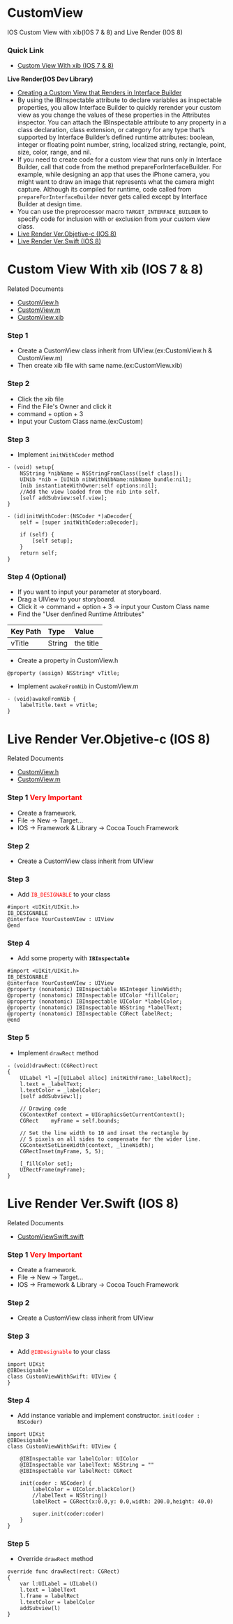 CustomView
==========

IOS Custom View with xib(IOS 7 &amp; 8) and Live Render (IOS 8)

### Quick Link

 * [Custom View With xib (IOS 7 &amp; 8)](#xib)

__Live Render(IOS Dev Library)__

 * [Creating a Custom View that Renders in Interface Builder](https://developer.apple.com/library/prerelease/ios/recipes/xcode_help-IB_objects_media/CreatingaLiveViewofaCustomObject.html#//apple_ref/doc/uid/TP40014224-CH41-SW1)
  * By using the IBInspectable attribute to declare variables as inspectable properties, you allow Interface Builder to quickly rerender your custom view as you change the values of these properties in the Attributes inspector. You can attach the IBInspectable attribute to any property in a class declaration, class extension, or category for any type that’s supported by Interface Builder’s defined runtime attributes: boolean, integer or floating point number, string, localized string, rectangle, point, size, color, range, and nil.
  * If you need to create code for a custom view that runs only in Interface Builder, call that code from the method prepareForInterfaceBuilder. For example, while designing an app that uses the iPhone camera, you might want to draw an image that represents what the camera might capture. Although its compiled for runtime, code called from `prepareForInterfaceBuilder` never gets called except by Interface Builder at design time.
  * You can use the preprocessor macro `TARGET_INTERFACE_BUILDER` to specify code for inclusion with or exclusion from your custom view class.
  * [Live Render Ver.Objetive-c (IOS 8)](#liveRenderObjc)
  * [Live Render Ver.Swift (IOS 8)](#liveRenderSwift)

# <a name="xib"></a>Custom View With xib (IOS 7 &amp; 8)

Related Documents

 * [CustomView.h](CustomViewTest/TemplateView1.h)
 * [CustomView.m](CustomViewTest/TemplateView1.m)
 * [CustomView.xib](CustomViewTest/TemplateView1.xib)

### Step 1
 * Create a CustomView class inherit from UIView.(ex:CustomView.h & CustomView.m)
 * Then create xib file with same name.(ex:CustomView.xib)

### Step 2
 * Click the xib file
 * Find the File's Owner and click it
 * command + option + 3
 * Input your Custom Class name.(ex:Custom)

### Step 3
 * Implement `initWithCoder` method

<pre><code>- (void) setup{
    NSString *nibName = NSStringFromClass([self class]);
    UINib *nib = [UINib nibWithNibName:nibName bundle:nil];
    [nib instantiateWithOwner:self options:nil];
    //Add the view loaded from the nib into self.
    [self addSubview:self.view];
}

- (id)initWithCoder:(NSCoder *)aDecoder{
    self = [super initWithCoder:aDecoder];

    if (self) {
        [self setup];
    }
    return self;
}
</code></pre>

### Step 4 (Optional)
 * If you want to input your parameter at storyboard.
 * Drag a UIView to your storyboard.
 * Click it -> command + option + 3 -> input your Custom Class name
 * Find the "User denfined Runtime Attributes"

| Key Path     | Type         | Value  |
| :------------ |:--------------|:-------|
|vTitle|String|the title|

 * Create a property in CustomView.h

<pre><code>@property (assign) NSString* vTitle;</code></pre>

 * Implement `awakeFromNib` in CustomView.m

<pre><code>- (void)awakeFromNib {
    labelTitle.text = vTitle;
}</code></pre>

# <a name="liveRenderObjc"></a>Live Render Ver.Objetive-c (IOS 8)

Related Documents

 * [CustomView.h](CustomViewObjc/CustomViewObjetiveC.h)
 * [CustomView.m](CustomViewObjc/CustomViewObjetiveC.m)

### Step 1 <font color="red">__Very Important__</font>
 * Create a framework.
 * File -> New -> Target...
 * IOS -> Framework & Library -> Cocoa Touch Framework

### Step 2
 * Create a CustomView class inherit from UIView

### Step 3
 * Add <font color="red">`IB_DESIGNABLE`</font> to your class

<pre><code>#import &lt;UIKit/UIKit.h&gt;
IB_DESIGNABLE
@interface YourCustomVIew : UIView
@end
</code></pre>

### Step 4
 * Add some property with __`IBInspectable`__

<pre><code>#import &lt;UIKit/UIKit.h&gt;
IB_DESIGNABLE
@interface YourCustomVIew : UIView
@property (nonatomic) IBInspectable NSInteger lineWidth;
@property (nonatomic) IBInspectable UIColor *fillColor;
@property (nonatomic) IBInspectable UIColor *labelColor;
@property (nonatomic) IBInspectable NSString *labelText;
@property (nonatomic) IBInspectable CGRect labelRect;
@end
</code></pre>

### Step 5
 * Implement `drawRect` method

<pre><code>- (void)drawRect:(CGRect)rect
{
    UILabel *l =[[UILabel alloc] initWithFrame:_labelRect];
    l.text = _labelText;
    l.textColor = _labelColor;
    [self addSubview:l];

    // Drawing code
    CGContextRef context = UIGraphicsGetCurrentContext();
    CGRect    myFrame = self.bounds;

    // Set the line width to 10 and inset the rectangle by
    // 5 pixels on all sides to compensate for the wider line.
    CGContextSetLineWidth(context, _lineWidth);
    CGRectInset(myFrame, 5, 5);

    [_fillColor set];
    UIRectFrame(myFrame);
}
</code></pre>

# <a name="liveRenderSwift"></a>Live Render Ver.Swift (IOS 8)

Related Documents

 * [CustomViewSwift.swift](CustomViewSwift/CustomViewWithSwift.swift)

### Step 1 <font color="red">__Very Important__</font>
 * Create a framework.
 * File -> New -> Target...
 * IOS -> Framework & Library -> Cocoa Touch Framework

### Step 2
 * Create a CustomView class inherit from UIView

### Step 3
 * Add <font color="red">`@IBDesignable`</font> to your class

<pre><code>import UIKit
@IBDesignable
class CustomViewWithSwift: UIView {
}
</code></pre>

### Step 4
 * Add instance variable and implement constructor. `init(coder : NSCoder)`

<pre><code>import UIKit
@IBDesignable
class CustomViewWithSwift: UIView {

    @IBInspectable var labelColor: UIColor
    @IBInspectable var labelText: NSString = ""
    @IBInspectable var labelRect: CGRect

    init(coder : NSCoder) {
        labelColor = UIColor.blackColor()
        //labelText = NSString()
        labelRect = CGRect(x:0.0,y: 0.0,width: 200.0,height: 40.0)

        super.init(coder:coder)
    }
}
</code></pre>

### Step 5
 * Override `drawRect` method

<pre><code>override func drawRect(rect: CGRect)
{
    var l:UILabel = UILabel()
    l.text = labelText
    l.frame = labelRect
    l.textColor = labelColor
    addSubview(l)
}
</code></pre>
